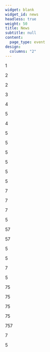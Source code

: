 ```yaml
---
widget: blank
widget_id: news
headless: true
weight: 50
title: News
subtitle: null
content:
  page_type: event
design:
  columns: "2"
---
```

1

2

2

3

4

5

4

5

5

5

5

5

5

7

7

7

5

57

57



5

5

7

5

75

75

75

75

757

7

5